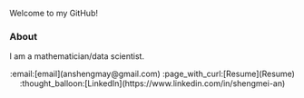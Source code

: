 Welcome to my GitHub!

### About
I am a mathematician/data scientist.

<p align="center">
:email:[email](anshengmay@gmail.com) :page_with_curl:[Resume](Resume) :thought_balloon:[LinkedIn](https://www.linkedin.com/in/shengmei-an)
</p>
